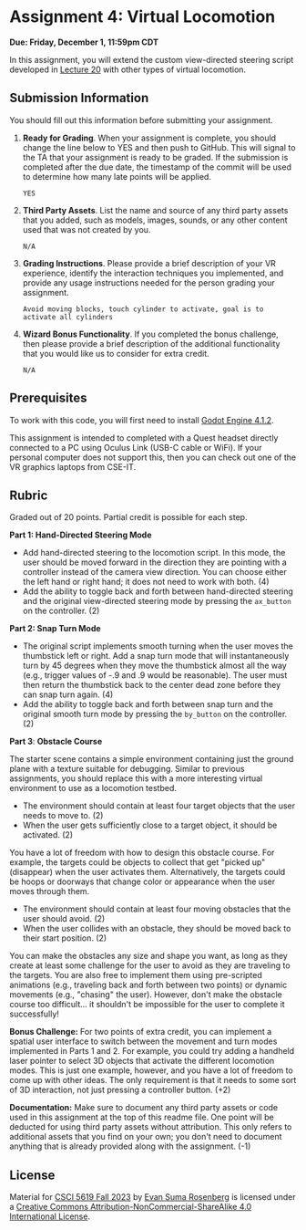 # Assignment 4: Virtual Locomotion

**Due: Friday, December 1, 11:59pm CDT**

In this assignment, you will extend the custom view-directed steering script developed in [Lecture 20](https://mediaspace.umn.edu/media/t/1_j07xqm14) with other types of virtual locomotion.

## Submission Information

You should fill out this information before submitting your assignment. 

1. **Ready for Grading**. When your assignment is complete, you should change the line below to YES and then push to GitHub. This will signal to the TA that your assignment is ready to be graded. If the submission is completed after the due date, the timestamp of the commit will be used to determine how many late points will be applied.

   `YES`

2. **Third Party Assets**. List the name and source of any third party assets that you added, such as models, images, sounds, or any other content used that was not created by you.

   `N/A`

3. **Grading Instructions**. Please provide a brief description of your VR experience, identify the interaction techniques you implemented, and provide any usage instructions needed for the person grading your assignment.

   `Avoid moving blocks, touch cylinder to activate, goal is to activate all cylinders`

4. **Wizard Bonus Functionality**. If you completed the bonus challenge, then please provide a brief description of the additional functionality that you would like us to consider for extra credit.

   `N/A`

## Prerequisites

To work with this code, you will first need to install [Godot Engine 4.1.2](https://godotengine.org/).

This assignment is intended to completed with a Quest headset directly connected to a PC using Oculus Link (USB-C cable or WiFi). If your personal computer does not support this, then you can check out one of the VR graphics laptops from CSE-IT.

## Rubric

Graded out of 20 points. Partial credit is possible for each step.

**Part 1: Hand-Directed Steering Mode**

- Add hand-directed steering to the locomotion script. In this mode, the user should be moved forward in the direction they are pointing with a controller instead of the camera view direction. You can choose either the left hand or right hand; it does not need to work with both. (4)
- Add the ability to toggle back and forth between hand-directed steering and the original view-directed steering mode by pressing the `ax_button` on the controller. (2)

**Part 2: Snap Turn Mode**

- The original script implements smooth turning when the user moves the thumbstick left or right.  Add a snap turn mode that will instantaneously turn by 45 degrees when they move the thumbstick almost all the way (e.g., trigger values of -.9 and .9 would be reasonable).  The user must then return the thumbstick back to the center dead zone before they can snap turn again.  (4)
- Add the ability to toggle back and forth between snap turn and the original smooth turn mode by pressing the `by_button` on the controller. (2)

**Part 3**: **Obstacle Course**

The starter scene contains a simple environment containing just the ground plane with a texture suitable for debugging.  Similar to previous assignments, you should replace this with a more interesting virtual environment to use as a locomotion testbed. 

- The environment should contain at least four target objects that the user needs to move to. (2)
- When the user gets sufficiently close to a target object, it should be activated. (2)

You have a lot of freedom with how to design this obstacle course.  For example, the targets could be objects to collect that get "picked up" (disappear) when the user activates them. Alternatively, the targets could be hoops or doorways that change color or appearance when the user moves through them. 

- The environment should contain at least four moving obstacles that the user should avoid. (2)
- When the user collides with an obstacle, they should be moved back to their start position. (2)

You can make the obstacles any size and shape you want, as long as they create at least some challenge for the user to avoid as they are traveling to the targets. You are also free to implement them using pre-scripted animations (e.g., traveling back and forth between two points) or dynamic movements (e.g., "chasing" the user).  However, don't make the obstacle course too difficult... it shouldn't be impossible for the user to complete it successfully!

**Bonus Challenge:** For two points of extra credit, you can implement a spatial user interface to switch between the movement and turn modes implemented in Parts 1 and 2. For example, you could try adding a handheld laser pointer to select 3D objects that activate the different locomotion modes. This is just one example, however, and you have a lot of freedom to come up with other ideas. The only requirement is that it needs to some sort of 3D interaction, not just pressing a controller button. (+2)

**Documentation:** Make sure to document any third party assets or code used in this assignment at the top of this readme file. One point will be deducted for using third party assets without attribution. This only refers to additional assets that you find on your own; you don't need to document anything that is already provided along with the assignment. (-1)

## License

Material for [CSCI 5619 Fall 2023](https://canvas.umn.edu/courses/391288/assignments/syllabus) by [Evan Suma Rosenberg](https://illusioneering.umn.edu/) is licensed under a [Creative Commons Attribution-NonCommercial-ShareAlike 4.0 International License](http://creativecommons.org/licenses/by-nc-sa/4.0/).
